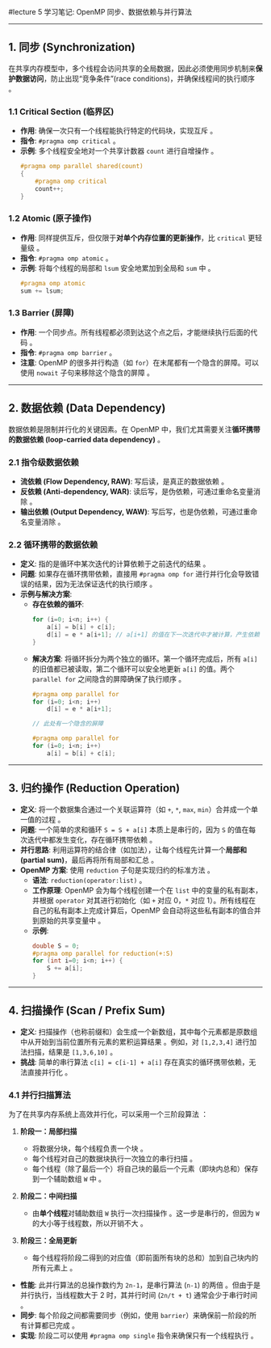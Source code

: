 #lecture 5 学习笔记: OpenMP 同步、数据依赖与并行算法

---

## 1. 同步 (Synchronization)

在共享内存模型中，多个线程会访问共享的全局数据，因此必须使用同步机制来**保护数据访问**，防止出现“竞争条件”(race conditions)，并确保线程间的执行顺序 。

### 1.1 Critical Section (临界区)

-  **作用**: 确保一次只有一个线程能执行特定的代码块，实现互斥 。
-  **指令**: `#pragma omp critical` 。
-  **示例**: 多个线程安全地对一个共享计数器 `count` 进行自增操作 。
    ```c
    #pragma omp parallel shared(count)
    {
        #pragma omp critical
        count++;
    }
    ```

### 1.2 Atomic (原子操作)

-  **作用**: 同样提供互斥，但仅限于**对单个内存位置的更新操作**，比 `critical` 更轻量级 。
-  **指令**: `#pragma omp atomic` 。
-  **示例**: 将每个线程的局部和 `lsum` 安全地累加到全局和 `sum` 中 。
    ```c
    #pragma omp atomic
    sum += lsum;
    ```

### 1.3 Barrier (屏障)

-  **作用**: 一个同步点。所有线程都必须到达这个点之后，才能继续执行后面的代码 。
-  **指令**: `#pragma omp barrier` 。
-  **注意**: OpenMP 的很多并行构造（如 `for`）在末尾都有一个隐含的屏障。可以使用 `nowait` 子句来移除这个隐含的屏障 。

---

## 2. 数据依赖 (Data Dependency)

数据依赖是限制并行化的关键因素。在 OpenMP 中，我们尤其需要关注**循环携带的数据依赖 (loop-carried data dependency)** 。

### 2.1 指令级数据依赖

-  **流依赖 (Flow Dependency, RAW)**: 写后读，是真正的数据依赖 。
-  **反依赖 (Anti-dependency, WAR)**: 读后写，是伪依赖，可通过重命名变量消除 。
-  **输出依赖 (Output Dependency, WAW)**: 写后写，也是伪依赖，可通过重命名变量消除 。

### 2.2 循环携带的数据依赖

-  **定义**: 指的是循环中某次迭代的计算依赖于之前迭代的结果 。
-  **问题**: 如果存在循环携带依赖，直接用 `#pragma omp for` 进行并行化会导致错误的结果，因为无法保证迭代的执行顺序 。
-   **示例与解决方案**:
    -   **存在依赖的循环**:
        ```c
        for (i=0; i<n; i++) {
            a[i] = b[i] + c[i];
            d[i] = e * a[i+1]; // a[i+1] 的值在下一次迭代中才被计算，产生依赖
        }
        ```
    -   **解决方案**: 将循环拆分为两个独立的循环。第一个循环完成后，所有 `a[i]` 的旧值都已被读取，第二个循环可以安全地更新 `a[i]` 的值。两个 `parallel for` 之间隐含的屏障确保了执行顺序 。
        ```c
        #pragma omp parallel for
        for (i=0; i<n; i++)
            d[i] = e * a[i+1];

        // 此处有一个隐含的屏障

        #pragma omp parallel for
        for (i=0; i<n; i++)
            a[i] = b[i] + c[i];
        ```

---

## 3. 归约操作 (Reduction Operation)

-   **定义**: 将一个数据集合通过一个关联运算符（如 `+`, `*`, `max`, `min`）合并成一个单一值的过程 。
-   **问题**: 一个简单的求和循环 `S = S + a[i]` 本质上是串行的，因为 `S` 的值在每次迭代中都发生变化，存在循环携带依赖 。
-   **并行思路**: 利用运算符的结合律（如加法），让每个线程先计算一个**局部和 (partial sum)**，最后再将所有局部和汇总 。
-   **OpenMP 方案**: 使用 `reduction` 子句是实现归约的标准方法 。
    -   **语法**: `reduction(operator:list)` 。
    -   **工作原理**: OpenMP 会为每个线程创建一个在 `list` 中的变量的私有副本，并根据 `operator` 对其进行初始化（如 `+` 对应 0，`*` 对应 1）。所有线程在自己的私有副本上完成计算后，OpenMP 会自动将这些私有副本的值合并到原始的共享变量中 。
    -   **示例**:
        ```c
        double S = 0;
        #pragma omp parallel for reduction(+:S)
        for (int i=0; i<n; i++) {
            S += a[i];
        }
        ```

---

## 4. 扫描操作 (Scan / Prefix Sum)

-   **定义**: 扫描操作（也称前缀和）会生成一个新数组，其中每个元素都是原数组中从开始到当前位置所有元素的累积运算结果 。例如，对 `[1,2,3,4]` 进行加法扫描，结果是 `[1,3,6,10]` 。
-   **挑战**: 简单的串行算法 `c[i] = c[i-1] + a[i]` 存在真实的循环携带依赖，无法直接并行化 。

### 4.1 并行扫描算法

为了在共享内存系统上高效并行化，可以采用一个三阶段算法 ：

1.  **阶段一：局部扫描**
    -   将数据分块，每个线程负责一个块 。
    -   每个线程对自己的数据块执行一次独立的串行扫描 。
    -   每个线程（除了最后一个）将自己块的最后一个元素（即块内总和）保存到一个辅助数组 `W` 中 。

2.  **阶段二：中间扫描**
    -   由**单个线程**对辅助数组 `W` 执行一次扫描操作 。这一步是串行的，但因为 `W` 的大小等于线程数，所以开销不大 。

3.  **阶段三：全局更新**
    -   每个线程将阶段二得到的对应值（即前面所有块的总和）加到自己块内的所有元素上 。

-   **性能**: 此并行算法的总操作数约为 `2n-1`，是串行算法 (`n-1`) 的两倍 。但由于是并行执行，当线程数大于 2 时，其并行时间 (`2n/t + t`) 通常会少于串行时间 。
-   **同步**: 每个阶段之间都需要同步（例如，使用 `barrier`）来确保前一阶段的所有计算都已完成 。
-   **实现**: 阶段二可以使用 `#pragma omp single` 指令来确保只有一个线程执行 。
